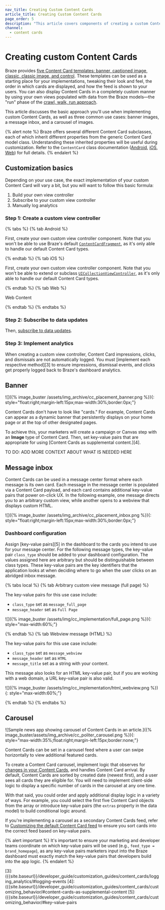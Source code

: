 ```yaml
---
nav_title: Creating Custom Content Cards
article_title: Creating Custom Content Cards
page_order: 5
description: "This article covers components of creating a custom Content Card UI"
channel:
  - content cards
---
```


# Creating custom Content Cards

Braze provides [five Content Card templates: banner, captioned image, classic, classic image, and control][1]. These templates can be used as a starting place for your implementations, tweaking their look and feel, the order in which cards are displayed, and how the feed is shown to your users. You can also display Content Cards in a completely custom manner by using your own views populated with data from the Braze models&mdash;the "run" phase of the [crawl, walk, run approach][2].

This article discusses the basic approach you'll use when implementing custom Content Cards, as well as three common use cases: banner images, a message inbox, and a carousel of images.

{% alert note %}
Braze offers several different Content Card subclasses, each of which inherit different properties from the generic Content Card model class. Understanding these inherited properties will be useful during customization. Refer to the `ContentCard` class documentation ([Android](https://braze-inc.github.io/braze-android-sdk/kdoc/braze-android-sdk/com.braze.models.cards/-card/index.html), [iOS](https://braze-inc.github.io/braze-swift-sdk/documentation/brazekit/braze/contentcard), [Web](https://js.appboycdn.com/web-sdk/latest/doc/classes/braze.card.html)) for full details. 
{% endalert %}


## Customization basics

Depending on your use case, the exact implementation of your custom Content Card will vary a bit, but you will want to follow this basic formula:

1. Build your own view controller
2. Subscribe to your custom view controller
3. Manually log analytics

### Step 1: Create a custom view controller

{% tabs %}
{% tab Android %}

First, create your own custom view controller component. Note that you won't be able to use Braze's default [`ContentCardFragment`](https://braze-inc.github.io/braze-android-sdk/kdoc/braze-android-sdk/com.braze.ui.contentcards/-content-cards-fragment/index.html), as it's only able to handle our default Content Card types.

{% endtab %}
{% tab iOS %}

First, create your own custom view controller component. Note that you won't be able to extend or subclass [`UICollectionViewController`](https://braze-inc.github.io/braze-swift-sdk/documentation/brazeui/brazecontentcardui/viewcontroller), as it's only able to handle our default Content Card types.

{% endtab %}
{% tab Web %}

Web Content

{% endtab %}
{% endtabs %}

### Step 2: Subscribe to data updates

Then, [subscribe to data updates]({{site.baseurl}}/developer_guide/customization_guides/content_cards/logging_analytics/#listening-for-card-updates). 

### Step 3: Implement analytics

When creating a custom view controller, Content Card impressions, clicks, and dismissals are not automatically logged. You must [implement each respective method][3] to ensure impressions, dismissal events, and clicks get properly logged back to Braze's dashboard analytics.

## Banner

![]({% image_buster /assets/img_archive/cc_placement_banner.png %}){: style="float:right;margin-left:15px;max-width:30%;border:0px;"}

Content Cards don't have to look like "cards." For example, Content Cards can appear as a dynamic banner that persistently displays on your home page or at the top of other designated pages. 

To achieve this, your marketers will create a campaign or Canvas step with an **Image** type of Content Card. Then, set key-value pairs that are appropriate for using [Content Cards as supplemental content.][4].

TO DO: ADD MORE CONTEXT ABOUT WHAT IS NEEDED HERE

## Message inbox

Content Cards can be used in a message center format where each message is its own card. Each message in the message center is populated via a Content Card payload, and each card contains additional key-value pairs that power on-click UX. In the following example, one message directs you to an arbitrary custom view, while another opens to a webview that displays custom HTML.

![]({% image_buster /assets/img_archive/cc_placement_inbox.png %}){: style="float:right;margin-left:15px;max-width:30%;border:0px;"}

### Dashboard configuration

Assign [key-value pairs][5] in the dashboard to the cards you intend to use for your message center. For the following message types, the key-value pair `class_type` should be added to your dashboard configuration. The values assigned here are arbitrary but should be distinguishable between class types. These key-value pairs are the key identifiers that the application looks at when deciding where to go when the user clicks on an abridged inbox message.

{% tabs local %}
{% tab Arbitrary custom view message (full page) %}

The key-value pairs for this use case include:

- `class_type` set as `message_full_page`
- `message_header` set as `Full Page`

![]({% image_buster /assets/img/cc_implementation/full_page.png %}){: style="max-width:60%;"}

{% endtab %}
{% tab Webview message (HTML) %}

The key-value pairs for this use case include:

- `class_type` set as `message_webview`
- `message_header` set as `HTML`
- `message_title` set as a string with your content.

This message also looks for an HTML key-value pair, but if you are working with a web domain, a URL key-value pair is also valid.

![]({% image_buster /assets/img/cc_implementation/html_webview.png %}){: style="max-width:60%;"}

{% endtab %}
{% endtabs %}

## Carousel

![Sample news app showing carousel of Content Cards in an article.]({% image_buster/assets/img_archive/cc_politer_carousel.png %}){: style="max-width:35%;float:right;margin-left:15px;border:none;"}

Content Cards can be set in a carousel feed where a user can swipe horizontally to view additional featured cards. 

To create a Content Card carousel, implement logic that observes for [changes in your Content Cards]({{site.baseurl}}/developer_guide/customization_guides/content_cards/customizing_feed/#refreshing-the-feed), and handles Content Card arrival. By default, Content Cards are sorted by created date (newest first), and a user sees all cards they are eligible for. You will need to implement client-side logic to display a specific number of cards in the carousel at any one time.

With that said, you could order and apply additional display logic in a variety of ways. For example, you could select the first five Content Card objects from the array or introduce key-value pairs (the `extras` property in the data model) to build conditional logic around.

If you're implementing a carousel as a secondary Content Cards feed, refer to [Customizing the default Content Card feed]({{site.baseurl}/developer_guide/customization_guides/content_cards/customizing_feed/#multiple-feeds) to ensure you sort cards into the correct feed based on key-value pairs.

{% alert important %}
It's important to ensure your marketing and developer teams coordinate on which key-value pairs will be used (e.g., `feed_type = brand_homepage`), as any key-value pairs marketers input into the Braze dashboard must exactly match the key-value pairs that developers build into the app logic.
{% endalert %}


[1]: {{site.baseurl}}/user_guide/message_building_by_channel/content_cards/creative_details
[2]: {{site.baseurl}}/developer_guide/customization_guides/customization_overview
[3]: ({{site.baseurl}}/developer_guide/customization_guides/content_cards/logging_analytics/#logging-events
[4]: ({{site.baseurl}}/developer_guide/customization_guides/content_cards/customizing_behavior/#content-cards-as-supplemental-content
[5]: ({{site.baseurl}}/developer_guide/customization_guides/content_cards/customizing_behavior/#key-value-pairs